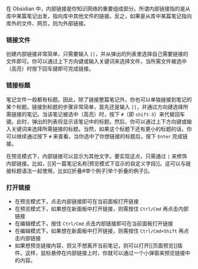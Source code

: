 在 Obsidian 中，内部链接是你知识网络的重要组成部分。所谓内部链接指的是从库中某篇笔记出发，指向库中其他文件的链接。反之，如果是从库中某篇笔记指向库外的文件、网页，则为外部链接。

### 链接文件

创建内部链接非常简单，只需要输入 `[[`，并从弹出的列表里选择自己需要链接的文件即可。你可以通过上下方向键或输入关键词来选择文件，当所需文件被选中（高亮）时按下回车键即可完成链接。

### 链接标题

笔记文件一般都有标题。因此，除了链接整篇笔记外，你也可以单独链接到笔记的某个标题。链接到标题的步骤非常简单，首先还是输入 `[[`，并通过方向键选择所需链接的笔记。当该笔记被选中（高亮）时，按下 `#`（即 `shift-3`）来代替回车键。此时，弹出的列表将显示该笔记中的标题。然后，你可以通过上下方向键或输入关键词来选择所需链接的标题。当然，如果这个标题下还有更小的标题的话，你可以继续通过按下 `#` 来查看。当你选中了你想链接的标题后，按下 `Enter` 完成链接。

在预览模式下，内部链接可以显示为其他文字。要实现这点，只需通过 `|` 来修饰内部链接。比如，[[另一篇笔记名称|预览模式下显示的自定义字段]]。这可以与链接标题语法一起使用，比如[[折叠#举个例子|举个折叠的例子]]。

### 打开链接

- 在预览模式下，点击内部链接即可在当前面板打开链接
- 在预览模式下，如果想在新面板中打开链接，则需按住 `Ctrl/Cmd` 再点击内部链接
- 在编辑模式下，按住 `Ctrl/Cmd` 点击内部链接即可在当前面板打开链接
- 在编辑模式下，如果想在新面板中打开链接，则需按住 `Ctrl/Cmd+Shift` 再点击内部链接
- 如果想预览链接内容，但又不想离开当前笔记，则可以打开[[页面预览]]插件。这样，鼠标悬停在内部链接上时，你就可以通过一个小弹窗来预览链接中的内容。
